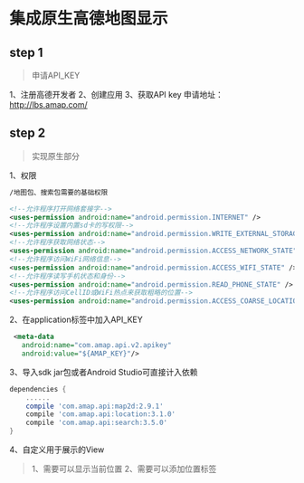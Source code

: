 
# 集成原生高德地图显示

## step 1

> 申请API_KEY

1、注册高德开发者 
2、创建应用 
3、获取API key 
申请地址：http://lbs.amap.com/


## step 2

> 实现原生部分

1、权限

````xml
/地图包、搜索包需要的基础权限

<!--允许程序打开网络套接字-->
<uses-permission android:name="android.permission.INTERNET" />  
<!--允许程序设置内置sd卡的写权限-->
<uses-permission android:name="android.permission.WRITE_EXTERNAL_STORAGE" />  
<!--允许程序获取网络状态-->
<uses-permission android:name="android.permission.ACCESS_NETWORK_STATE" />
<!--允许程序访问WiFi网络信息-->
<uses-permission android:name="android.permission.ACCESS_WIFI_STATE" />
<!--允许程序读写手机状态和身份-->
<uses-permission android:name="android.permission.READ_PHONE_STATE" />    
<!--允许程序访问CellID或WiFi热点来获取粗略的位置-->
<uses-permission android:name="android.permission.ACCESS_COARSE_LOCATION" />
````

2、在application标签中加入API_KEY

````xml
 <meta-data
   android:name="com.amap.api.v2.apikey"
   android:value="${AMAP_KEY}"/>
````

3、导入sdk jar包或者Android Studio可直接计入依赖

````gradle
dependencies {
    ......
    compile 'com.amap.api:map2d:2.9.1'
    compile 'com.amap.api:location:3.1.0'
    compile 'com.amap.api:search:3.5.0'
}
````

4、自定义用于展示的View
> 1、需要可以显示当前位置
> 2、需要可以添加位置标签




